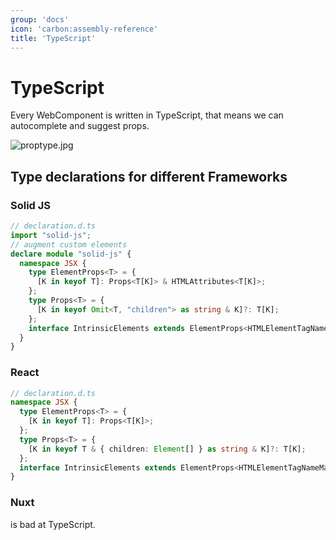 ```yaml
---
group: 'docs'
icon: 'carbon:assembly-reference'
title: 'TypeScript'
---
```


# TypeScript

Every WebComponent is written in TypeScript, that means we can autocomplete and suggest props.

![proptype.jpg](./images/proptype.jpg)

## Type declarations for different Frameworks

### Solid JS
```typescript
// declaration.d.ts
import "solid-js";
// augment custom elements
declare module "solid-js" {
  namespace JSX {
    type ElementProps<T> = {
      [K in keyof T]: Props<T[K]> & HTMLAttributes<T[K]>;
    };
    type Props<T> = {
      [K in keyof Omit<T, "children"> as string & K]?: T[K];
    };
    interface IntrinsicElements extends ElementProps<HTMLElementTagNameMap> {}
  }
}
```

### React
```typescript
// declaration.d.ts
namespace JSX {
  type ElementProps<T> = {
    [K in keyof T]: Props<T[K]>;
  };
  type Props<T> = {
    [K in keyof T & { children: Element[] } as string & K]?: T[K];
  };
  interface IntrinsicElements extends ElementProps<HTMLElementTagNameMap> {}
}
```

### Nuxt
is bad at TypeScript.
